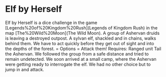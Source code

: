 # Elf by Herself

Elf by Herself is a dice challenge in the game [Legends%20of%20Kingdom%20Rush](Legends of Kingdom Rush) in the map [The%20Wild%20Moon](The Wild Moon).
A group of Ashervan druids is leaving a destroyed outpost. A sylvan elf, shackled and in chains, walks behind them.
We have to act quickly before they get out of sight and into the depths of the forest.
= Options =
Attack them!
Requires: Ranged unit
Tail the Ashervan.
We followed the group from a safe distance and tried to remain undetected.
We soon arrived at a small camp, where the Ashervan were getting ready to interrogate the elf.
We had no other choice but to jump in and attack.